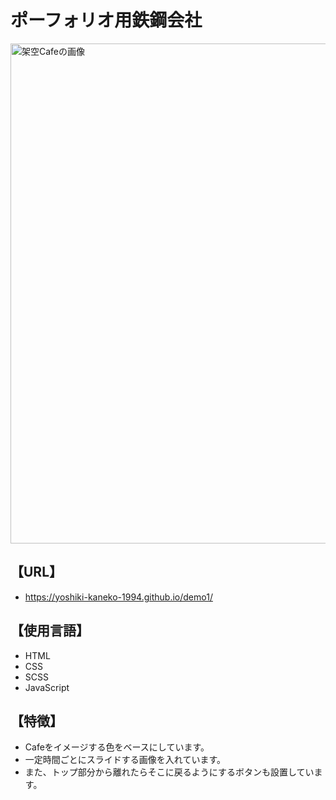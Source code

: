 # ポーフォリオ用鉄鋼会社  

<img src='https://github.com/user-attachments/assets/ce5f3085-870d-4171-a166-25c9fd5a3611' alt='架空Cafeの画像' width='800px'>  

## 【URL】  
- https://yoshiki-kaneko-1994.github.io/demo1/

## 【使用言語】
- HTML  
- CSS  
- SCSS  
- JavaScript  

## 【特徴】  
- Cafeをイメージする色をベースにしています。  
- 一定時間ごとにスライドする画像を入れています。  
- また、トップ部分から離れたらそこに戻るようにするボタンも設置しています。  
